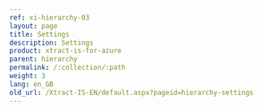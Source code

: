 ```yaml
---
ref: xi-hierarchy-03
layout: page
title: Settings
description: Settings
product: xtract-is-for-azure
parent: hierarchy
permalink: /:collection/:path
weight: 3
lang: en_GB
old_url: /Xtract-IS-EN/default.aspx?pageid=hierarchy-settings
---
```

